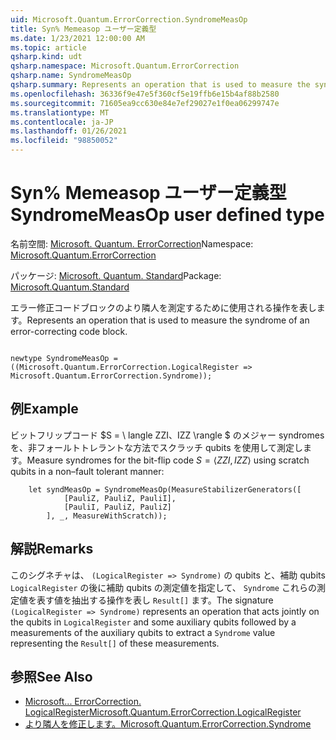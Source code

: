 ```yaml
---
uid: Microsoft.Quantum.ErrorCorrection.SyndromeMeasOp
title: Syn% Memeasop ユーザー定義型
ms.date: 1/23/2021 12:00:00 AM
ms.topic: article
qsharp.kind: udt
qsharp.namespace: Microsoft.Quantum.ErrorCorrection
qsharp.name: SyndromeMeasOp
qsharp.summary: Represents an operation that is used to measure the syndrome of an error-correcting code block.
ms.openlocfilehash: 36336f9e47e5f360cf5e19ffb6e15b4af88b2580
ms.sourcegitcommit: 71605ea9cc630e84e7ef29027e1f0ea06299747e
ms.translationtype: MT
ms.contentlocale: ja-JP
ms.lasthandoff: 01/26/2021
ms.locfileid: "98850052"
---
```

# <a name="syndromemeasop-user-defined-type"></a><span data-ttu-id="45634-102">Syn% Memeasop ユーザー定義型</span><span class="sxs-lookup"><span data-stu-id="45634-102">SyndromeMeasOp user defined type</span></span>

<span data-ttu-id="45634-103">名前空間: [Microsoft. Quantum. ErrorCorrection](xref:Microsoft.Quantum.ErrorCorrection)</span><span class="sxs-lookup"><span data-stu-id="45634-103">Namespace: [Microsoft.Quantum.ErrorCorrection](xref:Microsoft.Quantum.ErrorCorrection)</span></span>

<span data-ttu-id="45634-104">パッケージ: [Microsoft. Quantum. Standard](https://nuget.org/packages/Microsoft.Quantum.Standard)</span><span class="sxs-lookup"><span data-stu-id="45634-104">Package: [Microsoft.Quantum.Standard](https://nuget.org/packages/Microsoft.Quantum.Standard)</span></span>


<span data-ttu-id="45634-105">エラー修正コードブロックのより隣人を測定するために使用される操作を表します。</span><span class="sxs-lookup"><span data-stu-id="45634-105">Represents an operation that is used to measure the syndrome of an error-correcting code block.</span></span>

```qsharp

newtype SyndromeMeasOp = ((Microsoft.Quantum.ErrorCorrection.LogicalRegister => Microsoft.Quantum.ErrorCorrection.Syndrome));
```



## <a name="example"></a><span data-ttu-id="45634-106">例</span><span class="sxs-lookup"><span data-stu-id="45634-106">Example</span></span>

<span data-ttu-id="45634-107">ビットフリップコード $S = \ langle ZZI、IZZ \rangle $ のメジャー syndromes を、非フォールトトレラントな方法でスクラッチ qubits を使用して測定します。</span><span class="sxs-lookup"><span data-stu-id="45634-107">Measure syndromes for the bit-flip code $S = \langle ZZI, IZZ \rangle$ using scratch qubits in a non–fault tolerant manner:</span></span>

```qsharp
    let syndMeasOp = SyndromeMeasOp(MeasureStabilizerGenerators([
            [PauliZ, PauliZ, PauliI],
            [PauliI, PauliZ, PauliZ]
        ], _, MeasureWithScratch));
```

## <a name="remarks"></a><span data-ttu-id="45634-108">解説</span><span class="sxs-lookup"><span data-stu-id="45634-108">Remarks</span></span>

<span data-ttu-id="45634-109">このシグネチャは、 `(LogicalRegister => Syndrome)` の qubits と、補助 qubits `LogicalRegister` の後に補助 qubits の測定値を指定して、 `Syndrome` これらの測定値を表す値を抽出する操作を表し `Result[]` ます。</span><span class="sxs-lookup"><span data-stu-id="45634-109">The signature `(LogicalRegister => Syndrome)` represents an operation that acts jointly on the qubits in `LogicalRegister` and some auxiliary qubits followed by a measurements of the auxiliary qubits to extract a `Syndrome` value representing the `Result[]` of these measurements.</span></span>

## <a name="see-also"></a><span data-ttu-id="45634-110">参照</span><span class="sxs-lookup"><span data-stu-id="45634-110">See Also</span></span>

- [<span data-ttu-id="45634-111">Microsoft... ErrorCorrection. LogicalRegister</span><span class="sxs-lookup"><span data-stu-id="45634-111">Microsoft.Quantum.ErrorCorrection.LogicalRegister</span></span>](xref:Microsoft.Quantum.ErrorCorrection.LogicalRegister)
- [<span data-ttu-id="45634-112">より隣人を修正します。</span><span class="sxs-lookup"><span data-stu-id="45634-112">Microsoft.Quantum.ErrorCorrection.Syndrome</span></span>](xref:Microsoft.Quantum.ErrorCorrection.Syndrome)